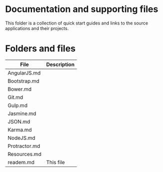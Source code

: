 
# Documentation and supporting files

This folder is a collection of quick start guides and links to the source applications and their projects.


# Folders and files

File|Description
----|------------
AngularJS.md |
Bootstrap.md |
Bower.md |
Git.md |
Gulp.md |
Jasmine.md |
JSON.md |
Karma.md |
NodeJS.md |
Protractor.md |
Resources.md |
readem.md | This file 
